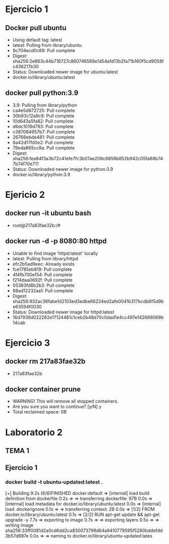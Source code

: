 # Ejercicio 1
## Docker pull ubuntu
* Using default tag: latest 
* latest: Pulling from library/ubuntu
* 9c704ecd0c69: Pull complete 
* Digest: sha256:2e863c44b718727c860746568e1d54afd13b2fa71b160f5cd9058fc436217b30
* Status: Downloaded newer image for ubuntu:latest
* docker.io/library/ubuntu:latest 

## docker pull python:3.9
* 3.9: Pulling from library/python
* ca4e5d672725: Pull complete 
* 30b93c12a9c9: Pull complete 
* 10d643a5fa82: Pull complete 
* d6dc1019d793: Pull complete 
* c387064957b7: Pull complete 
* 26766ebde481: Pull complete 
* 8a42d17fd0e2: Pull complete 
* 79eda865cc8a: Pull complete 
* Digest: sha256:fea84f3a3b72c41efe7fc3b07ae209c6856b852b942c05fa88b747b74f70e711
* Status: Downloaded newer image for python:3.9
* docker.io/library/python:3.9

# Ejericio 2
## docker run -it ubuntu bash 
* root@217a83fae32b:/# 

## docker run -d -p 8080:80 httpd
* Unable to find image 'httpd:latest' locally
* latest: Pulling from library/httpd
* efc2b5ad9eec: Already exists 
* fce1785eb819: Pull complete 
* 4f4fb700ef54: Pull complete 
* f214daa0692f: Pull complete 
* 05383fd8b2b3: Pull complete 
* 88ad12232aa1: Pull complete 
* Digest: sha256:932ac36fabe1d2103ed3edbe66224ed2afe0041b317bcdb6f5d9be63594f0030
* Status: Downloaded newer image for httpd:latest
* 16d7939d022282e17124461c1ceb2b48d70c0dad1e4cc497e142688069b14cab

# Ejercicio 3
## docker rm 217a83fae32b
* 217a83fae32b
## docker container prune
* WARNING! This will remove all stopped containers.
* Are you sure you want to continue? [y/N] y
* Total reclaimed space: 0B

# Laboratorio 2
## TEMA 1

## Ejercicio 1
### docker build -t ubuntu-updated:latest .
[+] Building 9.2s (6/6)FINISHED                                                                                         docker:default
 => [internal] load build definition from dockerfile                                                                               0.2s
 => => transferring dockerfile: 97B                                                                                                0.0s
 => [internal] load metadata for docker.io/library/ubuntu:latest                                                                   0.0s
 => [internal] load .dockerignore                                                                                                  0.1s
 => => transferring context: 2B                                                                                                    0.0s
 => [1/2] FROM docker.io/library/ubuntu:latest                                                                                     0.1s
 => [2/2] RUN apt-get update && apt-get upgrade -y                                                                                 7.7s
 => exporting to image                                                                                                             0.7s 
 => => exporting layers                                                                                                            0.5s 
 => => writing image sha256:33ff0081d2a0cd6dd2ca830073799d64a9410779595f5280bddefdd3b57d897e                                       0.0s 
 => => naming to docker.io/library/ubuntu-updated:lates

